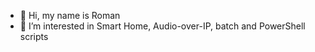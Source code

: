 - 👋 Hi, my name is Roman
- 👀 I’m interested in Smart Home, Audio-over-IP, batch and PowerShell scripts

<!---
ykmn/ykmn is a ✨ special ✨ repository because its `README.md` (this file) appears on your GitHub profile.
You can click the Preview link to take a look at your changes.
--->
